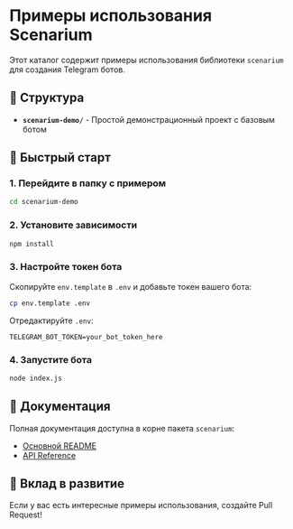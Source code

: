 # Примеры использования Scenarium

Этот каталог содержит примеры использования библиотеки `scenarium` для создания Telegram ботов.

## 📁 Структура

- **`scenarium-demo/`** - Простой демонстрационный проект с базовым ботом

## 🚀 Быстрый старт

### 1. Перейдите в папку с примером
```bash
cd scenarium-demo
```

### 2. Установите зависимости
```bash
npm install
```

### 3. Настройте токен бота
Скопируйте `env.template` в `.env` и добавьте токен вашего бота:
```bash
cp env.template .env
```

Отредактируйте `.env`:
```
TELEGRAM_BOT_TOKEN=your_bot_token_here
```

### 4. Запустите бота
```bash
node index.js
```

## 📖 Документация

Полная документация доступна в корне пакета `scenarium`:
- [Основной README](../README.md)
- [API Reference](../docs/)

## 🤝 Вклад в развитие

Если у вас есть интересные примеры использования, создайте Pull Request!
